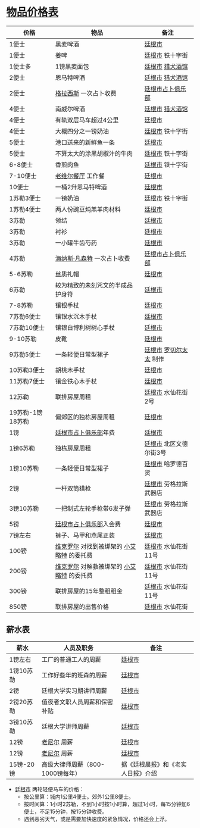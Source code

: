 # [物品价格表](../其他信息/物品价格表.md)

|  价格              | 物品  | 备注 |
|  ----             | ----  | ----- |
| 1便士              | 黑麦啤酒 | [廷根市](../地区/廷根市.md)      |
| 1便士             | 姜啤       | [廷根市](../地区/廷根市.md) 铁十字街  |
| 1便士多            | 1镑黑麦面包 | [廷根市](../地区/廷根市.md) [猎犬酒馆](../餐饮门店/猎犬酒馆)     |
| 2便士              | 恩马特啤酒 | [廷根市](../地区/廷根市.md) [猎犬酒馆](../餐饮门店/猎犬酒馆)     |
| 2便士             | [格拉西斯](../龙套/格拉西斯.md) 一次占卜收费       | [廷根市占卜俱乐部](../公司、门店及一般组织/廷根市占卜俱乐部.md)   |
| 4便士              | 南威尔啤酒 | [廷根市](../地区/廷根市.md) [猎犬酒馆](../餐饮门店/猎犬酒馆)     |
| 4便士              | 有轨双层马车超过4公里 | [廷根市](../地区/廷根市.md)   |
| 4便士              | 大概四分之一镑奶油 | [廷根市](../地区/廷根市.md) 铁十字街  |
| 5便士              | 港口送来的新鲜鱼一条 | [廷根市](../地区/廷根市.md)   |
| 5便士              | 不算太大的涂黑胡椒汁的牛肉 | [廷根市](../地区/廷根市.md) 铁十字街  |
| 6-8便士            | 香煎肉鱼       | [廷根市](../地区/廷根市.md) 铁十字街  |
| 7-10便士            | [老维尔餐厅](../餐饮门店/老维尔餐厅) 工作餐       | [廷根市](../地区/廷根市.md)  |
| 10便士              | 一桶2升恩马特啤酒         | [廷根市](../地区/廷根市.md)  |
| 1苏勒3便士          | 一镑奶油      | [廷根市](../地区/廷根市.md) 铁十字街  |
| 1苏勒4便士          | 两人份豌豆炖羔羊肉材料 | [廷根市](../地区/廷根市.md)   |
| 3苏勒              | 领结             | [廷根市](../地区/廷根市.md)   |
| 3苏勒              | 衬衫             | [廷根市](../地区/廷根市.md)   |
| 3苏勒              | 一小罐牛齿芍药     | [廷根市](../地区/廷根市.md)   |
| 4苏勒             | [海纳斯·凡森特](../龙套/海纳斯·凡森特.md) 一次占卜收费       | [廷根市占卜俱乐部](../公司、门店及一般组织/廷根市占卜俱乐部.md)   |
| 5-6苏勒            | 丝质礼帽         | [廷根市](../地区/廷根市.md)   |
| 6苏勒              | 较为精致的未刻咒文的半成品护身符     | [廷根市](../地区/廷根市.md)   |
| 7-8苏勒            | 镶银手杖         | [廷根市](../地区/廷根市.md)   |
| 7苏勒6便士          | 镶银水沉木手杖     | [廷根市](../地区/廷根市.md)   |
| 7苏勒10便士         | 镶银白博利树树心手杖   | [廷根市](../地区/廷根市.md)   |
| 9-10苏勒           | 皮靴             | [廷根市](../地区/廷根市.md)   |
| 9苏勒5便士          | 一条轻便日常型裙子        | [廷根市](../地区/廷根市.md) [罗切尔太太](../龙套/罗切尔太太.md) 制作  |
| 10苏勒3便士         | 胡桃木手杖       | [廷根市](../地区/廷根市.md)   |
| 11苏勒7便士         | 镶金铁心木手杖    | [廷根市](../地区/廷根市.md)   |
| 12苏勒             | 联排房屋周租    | [廷根市](../地区/廷根市.md) 水仙花街2号  |
| 19苏勒-1镑18苏勒   | 偏郊区的独栋房屋周租 | [廷根市](../地区/廷根市.md)   |
| 1镑               | [廷根市占卜俱乐部](../公司、门店及一般组织/廷根市占卜俱乐部.md)年费 | [廷根市](../地区/廷根市.md)   |
| 1镑6苏勒          | 独栋房屋周租        | [廷根市](../地区/廷根市.md) 北区文德尔街3号  |
| 1镑10苏勒          | 一条轻便日常型裙子        | [廷根市](../地区/廷根市.md) 哈罗德百货  |
| 2镑               | 一杆双筒猎枪   | [廷根市](../地区/廷根市.md) 劳格拉斯武器店  |
| 3镑10苏勒          | 一把制式左轮手枪带6发子弹   | [廷根市](../地区/廷根市.md) 劳格拉斯武器店  |
| 5镑                | [廷根市占卜俱乐部](../公司、门店及一般组织/廷根市占卜俱乐部.md)入会费 | [廷根市](../地区/廷根市.md)   |
| 7镑左右            | 裤子、马甲和燕尾正装 | [廷根市](../地区/廷根市.md)   |
| 100镑             | [维克罗尔](../龙套/维克罗尔.md) 对找到被绑架的 [小艾略特](../龙套/艾略特·维克罗尔.md) 的委托费| [廷根市](../地区/廷根市.md) 水仙花街11号  |
| 200镑             | [维克罗尔](../龙套/维克罗尔.md) 对解救被绑架的 [小艾略特](../龙套/艾略特·维克罗尔.md) 的委托费| [廷根市](../地区/廷根市.md) 水仙花街11号  |
| 300镑             | 联排房屋的15年整租租金| [廷根市](../地区/廷根市.md) 水仙花街11号  |
| 850镑             | 联排房屋的出售价格| [廷根市](../地区/廷根市.md) 水仙花街  |

## 薪水表

|  薪水              | 人员及职务  | 备注 |
|  ----             | ----  | ----- |
| 1镑左右            | 工厂的普通工人的周薪 | [廷根市](../地区/廷根市.md)   |
| 1镑10苏勒          | 工作好些年的班森的周薪 | [廷根市](../地区/廷根市.md)   |
| 2镑                | 廷根大学实习期讲师周薪 | [廷根市](../地区/廷根市.md)   |
| 2镑20苏勒          | 值夜者文职人员周薪和保密补贴 | [廷根市](../地区/廷根市.md)   |
| 3镑10苏勒          | 廷根大学讲师周薪   | [廷根市](../地区/廷根市.md)   |
| 12镑               | [老尼尔](../人物/老尼尔.md) 周薪 | [廷根市](../地区/廷根市.md)   |
| 12镑               | [老尼尔](../人物/老尼尔.md) 周薪 | [廷根市](../地区/廷根市.md)   |
| 15镑-20镑          | 高级大律师周薪（800-1000镑每年） | 据《廷根晨报》和《老实人日报》介绍   |


+ [廷根市](../地区/廷根市.md) 两轮轻便马车的价格：
    + 按公里算：城内1公里4便士。郊外1公里8便士。
    + 按时间算：1小时2苏勒，不到1小时按1小时算，超过1小时，每15分钟加6便士，不足15分钟，按15分钟收费。
    + 遇到恶劣天气，或是需要加快速度的紧急情况，价格还会上浮。
